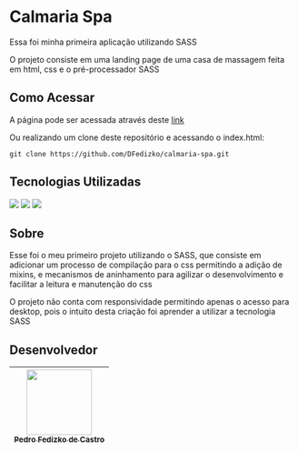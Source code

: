 <h1>Calmaria Spa</h1>

Essa foi minha primeira aplicação utilizando SASS

O projeto consiste em uma landing page de uma casa de massagem feita em html, css e o pré-processador SASS

<h2>Como Acessar</h2>

A página pode ser acessada através deste [link](https://calmaria-spa-five.vercel.app/)

Ou realizando um clone deste repositório e acessando o index.html:
```
git clone https://github.com/DFedizko/calmaria-spa.git
```

<h2>Tecnologias Utilizadas</h2>
<div>
  <img src="https://img.shields.io/badge/HTML-239120?style=for-the-badge&logo=html5&logoColor=white">
  <img src="https://img.shields.io/badge/CSS-239120?&style=for-the-badge&logo=css3&logoColor=white">
  <img src="https://img.shields.io/badge/SASS-239120?&style=for-the-badge&logo=sass&logoColor=white">
</div>

<h2>Sobre</h2>

Esse foi o meu primeiro projeto utilizando o SASS, que consiste em adicionar um processo de compilação para o css permitindo a adição de mixins, e mecanismos de aninhamento para agilizar 
o desenvolvimento e facilitar a leitura e manutenção do css

O projeto não conta com responsividade permitindo apenas o acesso para desktop, pois o intuito desta criação foi aprender a utilizar a tecnologia SASS

<h2>Desenvolvedor</h2>


| [<img loading="lazy" src="https://avatars.githubusercontent.com/u/74017914?v=4" width=115><br><sub>Pedro Fedizko de Castro</sub>](https://github.com/DFedizko) |
| :---: |
